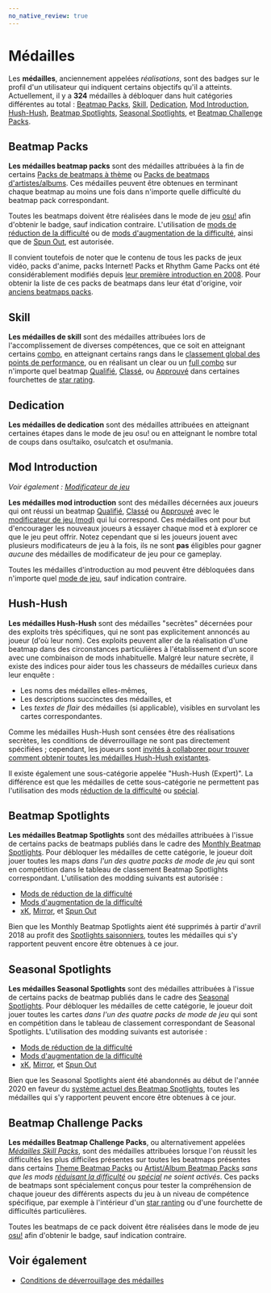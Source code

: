 ```yaml
---
no_native_review: true
---
```


# Médailles

Les **médailles**, anciennement appelées *réalisations*, sont des badges sur le profil d'un utilisateur qui indiquent certains objectifs qu'il a atteints. Actuellement, il y a **324** médailles à débloquer dans huit catégories différentes au total : [Beatmap Packs](#beatmap-packs), [Skill](#skill), [Dedication](#dedication), [Mod Introduction](#mod-introduction), [Hush-Hush](#hush-hush), [Beatmap Spotlights](#beatmap-spotlights), [Seasonal Spotlights](#seasonal-spotlights), et [Beatmap Challenge Packs](#beatmap-challenge-packs).

## Beatmap Packs

**Les médailles beatmap packs** sont des médailles attribuées à la fin de certains [Packs de beatmaps à thème](https://osu.ppy.sh/beatmaps/packs?type=theme) ou [Packs de beatmaps d'artistes/albums](https://osu.ppy.sh/beatmaps/packs?type=artist). Ces médailles peuvent être obtenues en terminant chaque beatmap au moins une fois dans n'importe quelle difficulté du beatmap pack correspondant.

Toutes les beatmaps doivent être réalisées dans le mode de jeu [osu!](/wiki/Game_mode/osu!) afin d'obtenir le badge, sauf indication contraire. L'utilisation de [mods de réduction de la difficulté](/wiki/Gameplay/Game_modifier#difficulté-réduite) ou de [mods d'augmentation de la difficulté](/wiki/Gameplay/Game_modifier#difficulté-augmentée), ainsi que de [Spun Out](/wiki/Gameplay/Game_modifier/Spun_Out), est autorisée.

Il convient toutefois de noter que le contenu de tous les packs de jeux vidéo, packs d'anime, packs Internet! Packs et Rhythm Game Packs ont été considérablement modifiés depuis [leur première introduction en 2008](https://osu.ppy.sh/community/forums/topics/1853). Pour obtenir la liste de ces packs de beatmaps dans leur état d'origine, voir [anciens beatmaps packs](/wiki/Medals/Legacy_beatmap_packs).

## Skill

**Les médailles de skill** sont des médailles attribuées lors de l'accomplissement de diverses compétences, que ce soit en atteignant certains [combo](/wiki/Beatmapping/Combo), en atteignant certains rangs dans le [classement global des points de performance](https://osu.ppy.sh/rankings/osu/performance), ou en réalisant un clear ou un [full combo](/wiki/Gameplay/Full_combo) sur n'importe quel beatmap [Qualifié](/wiki/Beatmap/Category#qualified), [Classé](/wiki/Beatmap/Category#ranked), ou [Approuvé](/wiki/Beatmap/Category#approved) dans certaines fourchettes de [star rating](/wiki/Beatmap/Star_rating).

## Dedication

**Les médailles de dedication** sont des médailles attribuées en atteignant certaines étapes dans le mode de jeu osu! ou en atteignant le nombre total de coups dans osu!taiko, osu!catch et osu!mania.

## Mod Introduction

*Voir également : [Modificateur de jeu](/wiki/Gameplay/Game_modifier)*

**Les médailles mod introduction** sont des médailles décernées aux joueurs qui ont réussi un beatmap [Qualifié](/wiki/Beatmap/Category#qualified), [Classé](/wiki/Beatmap/Category#ranked) ou [Approuvé](/wiki/Beatmap/Category#approved) avec le [modificateur de jeu (mod)](/wiki/Gameplay/Game_modifier) qui lui correspond. Ces médailles ont pour but d'encourager les nouveaux joueurs à essayer chaque mod et à explorer ce que le jeu peut offrir. Notez cependant que si les joueurs jouent avec plusieurs modificateurs de jeu à la fois, ils ne sont **pas** éligibles pour gagner *aucune* des médailles de modificateur de jeu pour ce gameplay.

Toutes les médailles d'introduction au mod peuvent être débloquées dans n'importe quel [mode de jeu](/wiki/Game_mode), sauf indication contraire.

## Hush-Hush

**Les médailles Hush-Hush** sont des médailles "secrètes" décernées pour des exploits très spécifiques, qui ne sont pas explicitement annoncés au joueur (d'où leur nom). Ces exploits peuvent aller de la réalisation d'une beatmap dans des circonstances particulières à l'établissement d'un score avec une combinaison de mods inhabituelle. Malgré leur nature secrète, il existe des indices pour aider tous les chasseurs de médailles curieux dans leur enquête :

- Les noms des médailles elles-mêmes,
- Les descriptions succinctes des médailles, et
- Les *textes de flair* des médailles (si applicable), visibles en survolant les cartes correspondantes.

Comme les médailles Hush-Hush sont censées être des réalisations secrètes, les conditions de déverrouillage ne sont pas directement spécifiées ; cependant, les joueurs sont [invités à collaborer pour trouver comment obtenir toutes les médailles Hush-Hush existantes](https://osu.ppy.sh/home/news/2016-08-17-new-hush-hush-medals).

Il existe également une sous-catégorie appelée "Hush-Hush (Expert)". La différence est que les médailles de cette sous-catégorie ne permettent pas l'utilisation des mods [réduction de la difficulté](/wiki/Gameplay/Game_modifier#difficulté-réduite) ou [spécial](/wiki/Gameplay/Game_modifier#autre).

## Beatmap Spotlights

**Les médailles Beatmap Spotlights** sont des médailles attribuées à l'issue de certains packs de beatmaps publiés dans le cadre des [Monthly Beatmap Spotlights](https://osu.ppy.sh/home/news/2017-03-18-introducing-to-you-spotlights). Pour débloquer les médailles de cette catégorie, le joueur doit jouer toutes les maps *dans l'un des quatre packs de mode de jeu* qui sont en compétition dans le tableau de classement Beatmap Spotlights correspondant. L'utilisation des modding suivants est autorisée :

- [Mods de réduction de la difficulté](/wiki/Gameplay/Game_modifier#difficulté-réduite)
- [Mods d'augmentation de la difficulté](/wiki/Gameplay/Game_modifier#difficulté-augmentée)
- [xK](/wiki/Gameplay/Game_modifier/xK), [Mirror](/wiki/Gameplay/Game_modifier/Mirror), et [Spun Out](/wiki/Gameplay/Game_modifier/Spun_Out)

Bien que les Monthly Beatmap Spotlights aient été supprimés à partir d'avril 2018 au profit des [Spotlights saisonniers](https://osu.ppy.sh/home/news/2018-11-01-beatmap-spotlights-summer-2018), toutes les médailles qui s'y rapportent peuvent encore être obtenues à ce jour.

## Seasonal Spotlights

**Les médailles Seasonal Spotlights** sont des médailles attribuées à l'issue de certains packs de beatmap publiés dans le cadre des [Seasonal Spotlights](https://osu.ppy.sh/home/news/2018-11-01-beatmap-spotlights-summer-2018). Pour débloquer les médailles de cette catégorie, le joueur doit jouer toutes les cartes *dans l'un des quatre packs de mode de jeu* qui sont en compétition dans le tableau de classement correspondant de Seasonal Spotlights. L'utilisation des modding suivants est autorisée :

- [Mods de réduction de la difficulté](/wiki/Gameplay/Game_modifier#difficulté-réduite)
- [Mods d'augmentation de la difficulté](/wiki/Gameplay/Game_modifier#difficulté-augmentée)
- [xK](/wiki/Gameplay/Game_modifier/xK), [Mirror](/wiki/Gameplay/Game_modifier/Mirror), et [Spun Out](/wiki/Gameplay/Game_modifier/Spun_Out)

Bien que les Seasonal Spotlights aient été abandonnés au début de l'année 2020 en faveur du [système actuel des Beatmap Spotlights](/wiki/Beatmap_Spotlights), toutes les médailles qui s'y rapportent peuvent encore être obtenues à ce jour.

## Beatmap Challenge Packs

**Les médailles Beatmap Challenge Packs**, ou alternativement appelées [*Médailles Skill Packs*](https://osu.ppy.sh/home/news/2020-11-20-featured-artist-beatmap-updates-from-the-mappers-guild#skill-packs), sont des médailles attribuées lorsque l'on réussit les difficultés les plus difficiles présentes sur toutes les beatmaps présentes dans certains [Theme Beatmap Packs](https://osu.ppy.sh/beatmaps/packs?type=theme) ou [Artist/Album Beatmap Packs](https://osu.ppy.sh/beatmaps/packs?type=artist) *sans que les mods [réduisant la difficulté](/wiki/Gameplay/Game_modifier#difficulté-réduite) ou [spécial](/wiki/Gameplay/Game_modifier#autre) ne soient activés*. Ces packs de beatmaps sont spécialement conçus pour tester la compréhension de chaque joueur des différents aspects du jeu à un niveau de compétence spécifique, par exemple à l'intérieur d'un [star ranting](/wiki/Beatmap/Star_rating) ou d'une fourchette de difficultés particulières.

Toutes les beatmaps de ce pack doivent être réalisées dans le mode de jeu [osu!](/wiki/Game_mode/osu!) afin d'obtenir le badge, sauf indication contraire.

## Voir également

- [Conditions de déverrouillage des médailles](Unlock_requirements)
